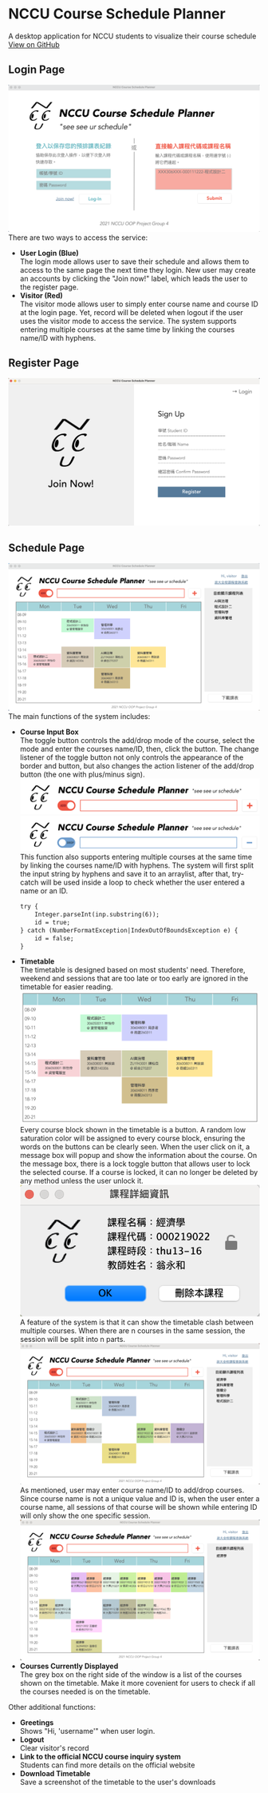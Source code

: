 # NCCU Course Schedule Planner  
A desktop application for NCCU students to visualize their course schedule  
[View on GitHub](https://github.com/plack537/CourseSchedulePlanner)  
## Login Page  
![Login Page](login.png)  
There are two ways to access the service:  
* **User Login (Blue)**  
The login mode allows user to save their schedule and allows them to access to the same page the next time they login. New user may create an accounts by clicking the "Join now!" label, which leads the user to the register page.
* **Visitor (Red)**  
The visitor mode allows user to simply enter course name and course ID at the login page. Yet, record will be deleted when logout if the user uses the visitor mode to access the service. The system supports entering multiple courses at the same time by linking the courses name/ID with hyphens. 
## Register Page  
![Register Page](regis.png)  
## Schedule Page  
![Schedule Page](schedule.png)  
The main functions of the system includes:  
* **Course Input Box**  
The toggle button controls the add/drop mode of the course, select the mode and enter the courses name/ID, then, click the button. The change listener of the toggle button not only controls the appearance of the border and button, but also changes the action listener of the add/drop button (the one with plus/minus sign).
![Add Mode](add.png)  
![Drop Mode](drop.png)  
This function also supports entering multiple courses at the same time by linking the courses name/ID with hyphens. The system will first split the input string by hyphens and save it to an arraylist, after that, try-catch will be used inside a loop to check whether the user entered a name or an ID. 
    ```
    try {
        Integer.parseInt(inp.substring(6));
        id = true;
    } catch (NumberFormatException|IndexOutOfBoundsException e) {
        id = false;
    }
    ```
* **Timetable**  
The timetable is designed based on most students' need. Therefore, weekend and sessions that are too late or too early are ignored in the timetable for easier reading.
![Timetable](timetable.png)  
Every course block shown in the timetable is a button. A random low saturation color will be assigned to every course block, ensuring the words on the buttons can be clearly seen. When the user click on it, a message box will popup and show the information about the course. On the message box, there is a lock toggle button that allows user to lock the selected course. If a course is locked, it can no longer be deleted by any method unless the user unlock it.  
![Popup Message Box](info.png)  
A feature of the system is that it can show the timetable clash between multiple courses. When there are n courses in the same session, the session will be split into n parts. 
![Timetable Clash](timeclash.png)  
As mentioned, user may enter course name/ID to add/drop courses. Since course name is not a unique value and ID is, when the user enter a course name, all sessions of that course will be shown while entering ID will only show the one specific session.
![All Sessions Being Shown](sessions.png)  
* **Courses Currently Displayed**  
The grey box on the right side of the window is a list of the courses shown on the timetable. Make it more covenient for users to check if all the courses needed is on the timetable.  

Other additional functions:
* **Greetings**  
Shows "Hi, 'username'" when user login.
* **Logout**  
Clear visitor's record
* **Link to the official NCCU course inquiry system**  
Students can find more details on the official website
* **Download Timetable**  
Save a screenshot of the timetable to the user's downloads  